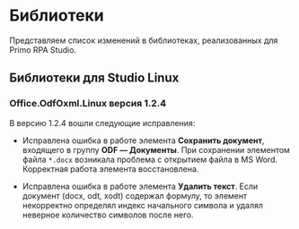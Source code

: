 # Библиотеки

Представляем список изменений в библиотеках, реализованных для Primo RPA Studio.


## Библиотеки для Studio Linux

### Office.OdfOxml.Linux версия 1.2.4

В версию 1.2.4 вошли следующие исправления:
* Исправлена ошибка в работе элемента **Сохранить документ**, входящего в группу **ODF — Документы**. При сохранении элементом файла `*.docx` возникала проблема с открытием файла в MS Word. Корректная работа элемента восстановлена.

* Исправлена ошибка в работе элемента **Удалить текст**. Если документ (docx, odt, xodt) содержал формулу, то элемент некорректно определял индекс начального символа и удалял неверное количество символов после него. 
